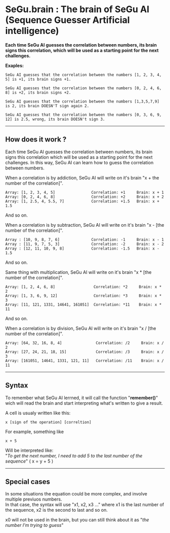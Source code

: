 # SeGu.brain : The brain of SeGu AI (Sequence Guesser Artificial intelligence)
__Each time SeGu AI guesses the correlation between numbers, its brain signs this correlation,
which will be used as a starting point for the next challenges.__

__Exaples:__

```
SeGu AI guesses that the correlation between the numbers [1, 2, 3, 4, 5] is +1, its brain signs +1.
```

```
SeGu AI guesses that the correlation between the numbers [0, 2, 4, 6, 8] is +2, its brain signs +2.
```

```
SeGu AI guesses that the correlation between the numbers [1,3,5,7,9] is 2, its brain DOESN'T sign again 2.
```

```
SeGu AI guesses that the correlation between the numbers [0, 3, 6, 9, 12] is 2.5, wrong, its brain DOESN't sign 3.
```
___
## How does it work ?
Each time SeGu AI guesses the correlation between numbers, its brain signs this correlation which will be used as a starting point for the next challenges. In this way, SeGu AI can learn how to guess the correlation between numbers.

When a correlation is by addiction, SeGu AI will write on it's brain "x + the number of the correlation]".
```
Array: [1, 2, 3, 4, 5]                Correlation: +1     Brain: x + 1
Array: [0, 2, 4, 6, 8]                Correlation: +2     Brain: x + 2
Array: [1, 2.5, 4, 5.5, 7]            Correlation: +1.5   Brain: x + 1.5
```
And so on.

When a correlation is by subtraction, SeGu AI will write on it's brain "x - [the number of the correlation]".
```
Array : [10, 9, 8, 7, 6]              Correlation: -1     Brain: x - 1
Array : [11, 9, 7, 5, 3]              Correlation: -2     Brain: x - 2
Array : [12, 11, 10, 9, 8]            Correlation: -1.5   Brain: x - 1.5
```
And so on.

Same thing with multiplication, SeGu AI will write on it's brain "x * [the number of the correlation]".
```
Array: [1, 2, 4, 6, 8]                 Correlation: *2     Brain: x * 2
Array: [1, 3, 6, 9, 12]                Correlation: *3     Brain: x * 3
Array: [11, 121, 1331, 14641, 161051]  Correlation: *11    Brain: x * 11
```
And so on.

When a correlation is by division, SeGu AI will write on it's brain "x / [the number of the correlation]".
```
Array: [64, 32, 16, 8, 4]               Correlation: /2     Brain: x / 2
Array: [27, 24, 21, 18, 15]             Correlation: /3     Brain: x / 3
Array: [161051, 14641, 1331, 121, 11]   Correlation: /11    Brain: x / 11
```
___
## Syntax
To remember what SeGu AI lerrned, it will call the function "__remember()__" wich will read the brain and start interpreting what's written to give a result.

A cell is usualy written like this:
```
x [sign of the operation] [correltion] 
```
For example, something like
```
x + 5 
```
Will be interpreted like:  
"_To get the next number, I need to add 5 to the last number of the sequence_" ( x = y + 5 )
___
## Special cases

In some situations the equation could be more complex, and involve multiple previuos numbers.  
In that case, the syntax will use "x1, x2, x3 ..."
where x1 is the last number of the sequence, x2 is 
the second to last and so on.  

x0 will not be used in the brain, but you can still think about it as "_the number I'm trying to guess_"